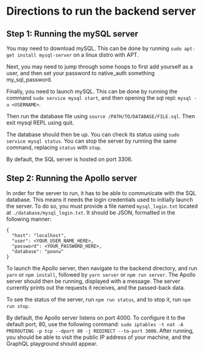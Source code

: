 # Directions to run the backend server

## Step 1: Running the mySQL server

You may need to download mySQL. This can be done by running `sudo apt-get install mysql-server` on a linux distro with APT.

Next, you may need to jump through some hoops to first add yourself as a user, and then set your password to native_auth something my_sql_password.

Finally, you need to launch mySQL. This can be done by running the command `sudo service mysql start`, and then opening the sql repl: `mysql -u <USERNAME>`.

Then run the database file using `source /PATH/TO/DATABASE/FILE.sql`. Then exit mysql REPL using quit.

The database should then be up. You can check its status using `sudo service mysql status`. You can stop the server by running the same command, replacing `status` with `stop`.

By default, the SQL server is hosted on port 3306.

## Step 2: Running the Apollo server

In order for the server to run, it has to be able to communicate with the SQL database. This means it needs the login credentials used to initially launch the server. To do so, you must provide a file named `mysql_login.txt` located at `./database/mysql_login.txt`. It should be JSON, formatted in the following manner:

```
{
  "host": "localhost",
  "user": <YOUR_USER_NAME_HERE>,
  "password": <YOUR_PASSWORD_HERE>,
  "database": "poonu"
}
```

To launch the Apollo server, then navigate to the backend directory, and run `yarn` or `npm install`, followed by `yarn server` or `npm run server`. The Apollo server should then be running, displayed with a message. The server currently prints out the requests it receives, and the passed-back data.

To see the status of the server, run `npm run status`, and to stop it, run `npm run stop`.

By default, the Apollo server listens on port 4000. To configure it to the default port, 80, use the following command: `sudo iptables -t nat -A PREROUTING -p tcp --dport 80 -j REDIRECT --to-port 3000`. After running, you should be able to visit the public IP address of your machine, and the GraphQL playground should appear.
